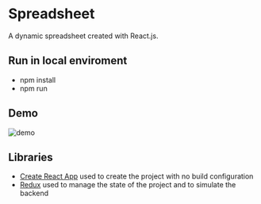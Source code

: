 # Spreadsheet

A dynamic spreadsheet created with React.js.

## Run in local enviroment
   - npm install
   - npm run

## Demo
![demo]()

## Libraries
   - [Create React App](https://github.com/facebook/create-react-app) used to create the project with no build configuration
   - [Redux](https://redux.js.org/) used to manage the state of the project and to simulate the backend